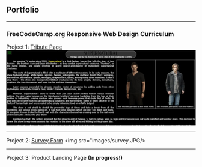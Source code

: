 ## Portfolio

---

### FreeCodeCamp.org	Responsive Web Design Curriculum

Project 1: [Tribute Page](https://codepen.io/dunemustier/full/qGyYVJ)
<img src="images/tribute-page.JPG"/>

---
Project 2: [Survey Form](https://codepen.io/dunemustier/full/BeOrOG)
<img src="images/survey.JPG/>

---
Project 3: Product Landing Page **(In progress!)**
